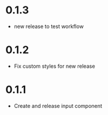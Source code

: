 # 0.1.3
* new release to test workflow
# 0.1.2
* Fix custom styles for new release
# 0.1.1
* Create and release input component
